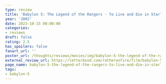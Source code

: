 ```yaml
---
type: review
title: 'Babylon 5: The Legend of the Rangers - To Live and Die in Starlight'
year: '2002'
date: 2023-10-15 00:00:00
categories:
- reviews
draft: false
rating: 2.5
has_spoilers: false
fanart_url: ''
poster_url: /thoughts/reviews/movies/img/babylon-5-the-legend-of-the-rangers-to-live-and-die-in-starlight_poster.png
external_review_url: https://letterboxd.com/ratheronfire/film/babylon-5-the-legend-of-the-rangers-to-live-and-die-in-starlight/
page_name: babylon-5-the-legend-of-the-rangers-to-live-and-die-in-starlight
tags:
- babylon-5
---
```


